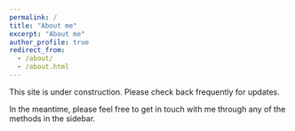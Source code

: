 ```yaml
---
permalink: /
title: "About me"
excerpt: "About me"
author_profile: true
redirect_from: 
  - /about/
  - /about.html
---
```


This site is under construction. Please check back frequently for updates.

In the meantime, please feel free to get in touch with me through any of the methods in the sidebar.
